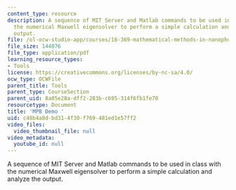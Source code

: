 ```yaml
---
content_type: resource
description: A sequence of MIT Server and Matlab commands to be used in class with
  the numerical Maxwell eigensolver to perform a simple calculation and analyze the
  output.
file: /ol-ocw-studio-app/courses/18-369-mathematical-methods-in-nanophotonics-spring-2008/c48b4a8dbd314f30f769481ed1e57ff2_mpb_demo.pdf
file_size: 144076
file_type: application/pdf
learning_resource_types:
- Tools
license: https://creativecommons.org/licenses/by-nc-sa/4.0/
ocw_type: OCWFile
parent_title: Tools
parent_type: CourseSection
parent_uid: 8a05e28a-dff2-283b-c695-314f6fb1fe70
resourcetype: Document
title: 'MPB Demo '
uid: c48b4a8d-bd31-4f30-f769-481ed1e57ff2
video_files:
  video_thumbnail_file: null
video_metadata:
  youtube_id: null
---
```

A sequence of MIT Server and Matlab commands to be used in class with the numerical Maxwell eigensolver to perform a simple calculation and analyze the output.